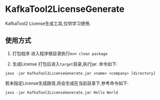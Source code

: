# KafkaTool2LicenseGenerate

KafkaTool2 License生成工具,仅供学习使用.

## 使用方式

1. 打包程序
  进入程序根目录执行`mvn clean package`

2. 生成License
  打包后进入`target`目录,执行jar.
  命令如下:
  ```
  java -jar KafkaTool2LicenseGenerate.jar <name> <company> [directory]
  ```

  若未指定License生成路径,将会生成在当前目录下,参考命令如下:
  ```
  java -jar KafkaTool2LicenseGenerate.jar Hello World
  ```

